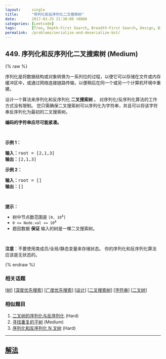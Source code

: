 ```yaml
---
layout:     single
title:      "序列化和反序列化二叉搜索树"
date:       2017-03-25 21:30:00 +0800
categories: [Leetcode]
tags:       [Tree, Depth-First Search, Breadth-First Search, Design, Binary Search Tree, String, Binary Tree]
permalink:  /problems/serialize-and-deserialize-bst/
---
```


## 449. 序列化和反序列化二叉搜索树 (Medium)

{% raw %}

<p>序列化是将数据结构或对象转换为一系列位的过程，以便它可以存储在文件或内存缓冲区中，或通过网络连接链路传输，以便稍后在同一个或另一个计算机环境中重建。</p>

<p>设计一个算法来序列化和反序列化<strong> 二叉搜索树</strong> 。 对序列化/反序列化算法的工作方式没有限制。 您只需确保二叉搜索树可以序列化为字符串，并且可以将该字符串反序列化为最初的二叉搜索树。</p>

<p><strong>编码的字符串应尽可能紧凑。</strong></p>

<p> </p>

<p><strong>示例 1：</strong></p>

<pre>
<strong>输入：</strong>root = [2,1,3]
<strong>输出：</strong>[2,1,3]
</pre>

<p><strong>示例 2：</strong></p>

<pre>
<strong>输入：</strong>root = []
<strong>输出：</strong>[]
</pre>

<p> </p>

<p><strong>提示：</strong></p>

<ul>
	<li>树中节点数范围是 <code>[0, 10<sup>4</sup>]</code></li>
	<li><code>0 <= Node.val <= 10<sup>4</sup></code></li>
	<li>题目数据 <strong>保证</strong> 输入的树是一棵二叉搜索树。</li>
</ul>

<p> </p>

<p><strong>注意</strong>：不要使用类成员/全局/静态变量来存储状态。 你的序列化和反序列化算法应该是无状态的。</p>

{% endraw %}

### 相关话题
  [[树](https://github.com/openset/leetcode/tree/master/tag/tree/README.md)]
  [[深度优先搜索](https://github.com/openset/leetcode/tree/master/tag/depth-first-search/README.md)]
  [[广度优先搜索](https://github.com/openset/leetcode/tree/master/tag/breadth-first-search/README.md)]
  [[设计](https://github.com/openset/leetcode/tree/master/tag/design/README.md)]
  [[二叉搜索树](https://github.com/openset/leetcode/tree/master/tag/binary-search-tree/README.md)]
  [[字符串](https://github.com/openset/leetcode/tree/master/tag/string/README.md)]
  [[二叉树](https://github.com/openset/leetcode/tree/master/tag/binary-tree/README.md)]

### 相似题目
  1. [二叉树的序列化与反序列化](/problems/serialize-and-deserialize-binary-tree) (Hard)
  1. [寻找重复的子树](/problems/find-duplicate-subtrees) (Medium)
  1. [序列化和反序列化 N 叉树](/problems/serialize-and-deserialize-n-ary-tree) (Hard)

---

## [解法](https://github.com/openset/leetcode/tree/master/problems/serialize-and-deserialize-bst)
